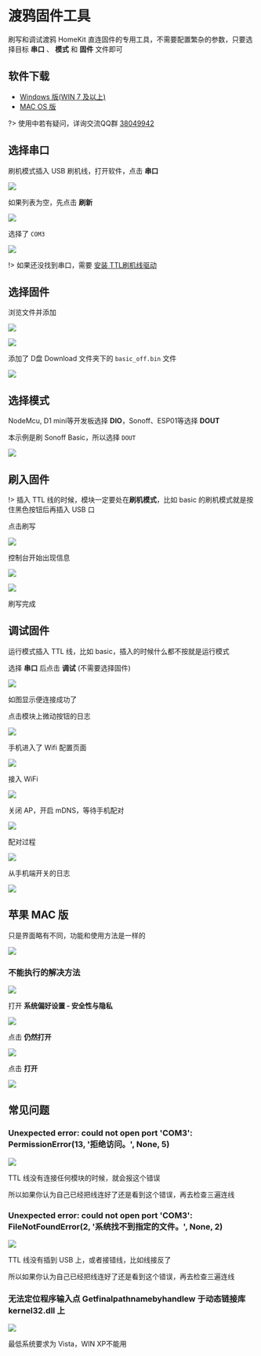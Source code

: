# 渡鸦固件工具

刷写和调试渡鸦 HomeKit 直连固件的专用工具，不需要配置繁杂的参数，只要选择目标 **串口** 、 **模式** 和 **固件** 文件即可


## 软件下载

- [Windows 版(WIN 7 及以上)](http://pic.airijia.com/download/raven-win.zip)
- [MAC OS 版](http://pic.airijia.com/download/raven-mac.zip)


?> 使用中若有疑问，详询交流QQ群  [38049942](//shang.qq.com/wpa/qunwpa?idkey=eb028eb95506e4ee49beab0dc0147e821298e1865ba3379963e45a1900e40c22)


## 选择串口


刷机模式插入 USB 刷机线，打开软件，点击 **串口**



![](http://pic.airijia.com/doc/20181221161003.png)


如果列表为空，先点击 **刷新**


![](http://pic.airijia.com/doc/20181221161049.png)


选择了 `COM3`

![](http://pic.airijia.com/doc/20181221161357.png)

!> 如果还没找到串口，需要 [安装 TTL刷机线驱动](diy/ttl)

## 选择固件

浏览文件并添加

![](http://pic.airijia.com/doc/20181221161427.png)


![](http://pic.airijia.com/doc/20181221161512.png)



添加了 D盘 Download 文件夹下的 `basic_off.bin` 文件

![](http://pic.airijia.com/doc/20181221161524.png)


## 选择模式

NodeMcu, D1 mini等开发板选择 **DIO**，Sonoff、ESP01等选择 **DOUT**

本示例是刷 Sonoff Basic，所以选择 `DOUT`


![](http://pic.airijia.com/doc/20181221161800.png)



## 刷入固件


!> 插入 TTL 线的时候，模块一定要处在**刷机模式**，比如 basic 的刷机模式就是按住黑色按钮后再插入 USB 口

点击刷写


![](http://pic.airijia.com/doc/20181221162000.png)



控制台开始出现信息

![](http://pic.airijia.com/doc/20181221162021.png)


![](http://pic.airijia.com/doc/20181221162033.png)


刷写完成



## 调试固件

运行模式插入 TTL 线，比如 basic，插入的时候什么都不按就是运行模式

选择 **串口** 后点击 **调试** (不需要选择固件)

![](http://pic.airijia.com/doc/20181221162418.png)


如图显示便连接成功了


点击模块上微动按钮的日志

![](http://pic.airijia.com/doc/20181221162545.png)



手机进入了 Wifi 配置页面


![](http://pic.airijia.com/doc/20181221162842.png)


接入 WiFi


![](http://pic.airijia.com/doc/20181221163102.png)


关闭 AP，开启 mDNS，等待手机配对

![](http://pic.airijia.com/doc/20181221163349.png)



配对过程


![](http://pic.airijia.com/doc/20181221163638.png)


从手机端开关的日志


![](http://pic.airijia.com/doc/20181221163725.png)


## 苹果 MAC 版

只是界面略有不同，功能和使用方法是一样的


![](http://pic.airijia.com/doc/20181222190219.png)

### 不能执行的解决方法

![](http://pic.airijia.com/doc/20181222192623.png)


打开 **系统偏好设置 - 安全性与隐私**

![](http://pic.airijia.com/doc/20181222192828.png)

点击 **仍然打开**


![](http://pic.airijia.com/doc/20181222192931.png)

点击 **打开**

![](http://pic.airijia.com/doc/20181222193021.png)




## 常见问题

### Unexpected error: could not open port 'COM3': PermissionError(13, '拒绝访问。', None, 5)


![](http://pic.airijia.com/doc/20181130152853.png)

TTL 线没有连接任何模块的时候，就会报这个错误

所以如果你认为自己已经把线连好了还是看到这个错误，再去检查三遍连线



### Unexpected error: could not open port 'COM3': FileNotFoundError(2, '系统找不到指定的文件。', None, 2)


![](http://pic.airijia.com/doc/20181130154519.png)


TTL 线没有插到 USB 上，或者接错线，比如线接反了

所以如果你认为自己已经把线连好了还是看到这个错误，再去检查三遍连线



###  无法定位程序输入点 Getfinalpathnamebyhandlew 于动态链接库 kernel32.dll 上

![](http://pic.airijia.com/doc/20181202172626.png)

最低系统要求为 Vista，WIN XP不能用

